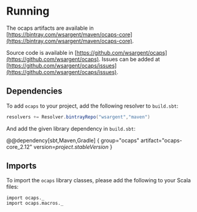 # Running

The ocaps artifacts are available in [https://bintray.com/wsargent/maven/ocaps-core](https://bintray.com/wsargent/maven/ocaps-core).

Source code is available in [https://github.com/wsargent/ocaps](https://github.com/wsargent/ocaps).  Issues can be added at [https://github.com/wsargent/ocaps/issues](https://github.com/wsargent/ocaps/issues).

## Dependencies

To add `ocaps` to your project, add the following resolver to `build.sbt`:

```scala
resolvers += Resolver.bintrayRepo("wsargent","maven")
```

And add the given library dependency in `build.sbt`:

@@dependency[sbt,Maven,Gradle] {
  group="ocaps"
  artifact="ocaps-core_2.12"
  version=$project.stableVersion$
}

## Imports

To import the `ocaps` library classes, please add the following to your Scala files:

```
import ocaps._
import ocaps.macros._
```